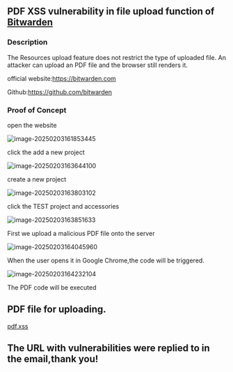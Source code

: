 ## PDF XSS vulnerability in file upload function of  [Bitwarden](https://github.com/bitwarden)

### Description

The Resources upload feature does not restrict the type of uploaded file. An attacker can upload an PDF file and the browser still renders it.

official website:https://bitwarden.com

Github:https://github.com/bitwarden

### Proof of Concept

open the website

![image-20250203161853445](https://xu17-1326239041.cos.ap-guangzhou.myqcloud.com/xu17/202502031618650.png)



click the add a new project

![image-20250203163644100](https://xu17-1326239041.cos.ap-guangzhou.myqcloud.com/xu17/202502031636287.png)

create a new project

![image-20250203163803102](https://xu17-1326239041.cos.ap-guangzhou.myqcloud.com/xu17/202502031638296.png)



click the TEST project and accessories

![image-20250203163851633](https://xu17-1326239041.cos.ap-guangzhou.myqcloud.com/xu17/202502031638772.png)

First we upload a malicious PDF file onto the server

![image-20250203164045960](https://xu17-1326239041.cos.ap-guangzhou.myqcloud.com/xu17/202502031640155.png)

When the user opens it in Google Chrome,the code will be triggered.

![image-20250203164232104](https://xu17-1326239041.cos.ap-guangzhou.myqcloud.com/xu17/202502031642255.png)

The PDF code will be executed

## PDF file for uploading.

[pdf.xss](https://github.com/YZS17/CVE/pdf.xss)



## The URL with vulnerabilities were replied to in the email,thank you!
